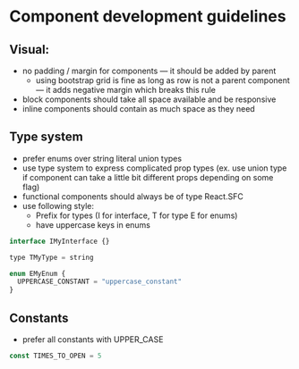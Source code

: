# Component development guidelines

## Visual:

- no padding / margin for components — it should be added by parent
  - using bootstrap grid is fine as long as row is not a parent component — it adds negative margin
    which breaks this rule
- block components should take all space available and be responsive
- inline components should contain as much space as they need

## Type system

- prefer enums over string literal union types
- use type system to express complicated prop types (ex. use union type if component can take a
  little bit different props depending on some flag)
- functional components should always be of type React.SFC
- use following style:
  - Prefix for types (I for interface, T for type E for enums)
  - have uppercase keys in enums

```javascript
interface IMyInterface {}

type TMyType = string

enum EMyEnum {
  UPPERCASE_CONSTANT = "uppercase_constant"
}
```

## Constants 
- prefer all constants with UPPER_CASE 
```javascript
const TIMES_TO_OPEN = 5 
```
